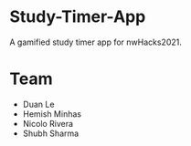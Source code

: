 # Study-Timer-App
A gamified study timer app for nwHacks2021.

# Team
- Duan Le
- Hemish Minhas
- Nicolo Rivera
- Shubh Sharma
